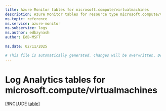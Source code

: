 ```yaml
---
title: Azure Monitor tables for microsoft.compute/virtualmachines
description: Azure Monitor tables for resource type microsoft.compute/virtualmachines
ms.topic: reference
ms.service: azure-monitor
ms.subservice: logs
ms.author: edbaynash
author: EdB-MSFT
   
ms.date: 02/11/2025

# This file is automatically generated. Changes will be overwritten. Do not change this file directly.
---
```


# Log Analytics tables for microsoft.compute/virtualmachines  

[!INCLUDE [table](~/reusable-content/ce-skilling/azure/includes/azure-monitor/reference/tables/microsoft-compute_virtualmachines-include.md)]

